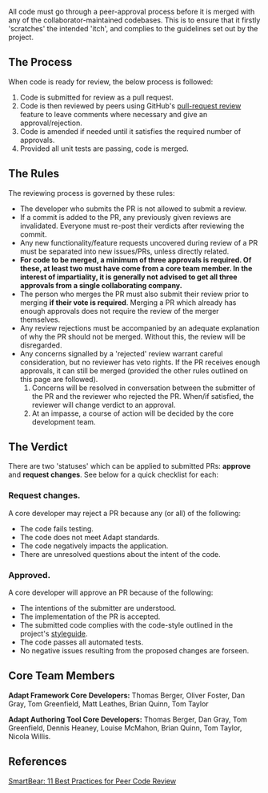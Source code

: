 All code must go through a peer-approval process before it is merged with any of the collaborator-maintained codebases. This is to ensure that it firstly 'scratches' the intended 'itch', and complies to the guidelines set out by the project.

## The Process

When code is ready for review, the below process is followed:

1. Code is submitted for review as a pull request.
1. Code is then reviewed by peers using GitHub's [pull-request review](https://help.github.com/articles/about-pull-request-reviews/) feature to leave comments where necessary and give an approval/rejection.
1. Code is amended if needed until it satisfies the required number of approvals.
1. Provided all unit tests are passing, code is merged.

## The Rules

The reviewing process is governed by these rules:

* The developer who submits the PR is not allowed to submit a review.
* If a commit is added to the PR, any previously given reviews are invalidated. Everyone must re-post their verdicts after reviewing the commit.
* Any new functionality/feature requests uncovered during review of a PR must be separated into new issues/PRs, unless directly related.
* **For code to be merged, a minimum of three approvals is required. Of these, at least two must have come from a core team member. In the interest of impartiality, it is generally not advised to get all three approvals from a single collaborating company.**  
* The person who merges the PR must also submit their review prior to merging **if their vote is required**. Merging a PR which already has enough approvals does not require the review of the merger themselves.
* Any review rejections must be accompanied by an adequate explanation of why the PR should not be merged. Without this, the review will be disregarded.
* Any concerns signalled by a 'rejected' review warrant careful consideration, but no reviewer has veto rights. If the PR receives enough approvals, it can still be merged (provided the other rules outlined on this page are followed).
  1. Concerns will be resolved in conversation between the submitter of the PR and the reviewer who rejected the PR. When/if satisfied, the reviewer will change verdict to an approval.
  2. At an impasse, a course of action will be decided by the core development team.

## The Verdict

There are two 'statuses' which can be applied to submitted PRs: **approve** and **request changes**. See below for a quick checklist for each:

### Request changes.
A core developer may reject a PR because any (or all) of the following:

- The code fails testing.
- The code does not meet Adapt standards.
- The code negatively impacts the application.
- There are unresolved questions about the intent of the code.

### Approved.
A core developer will approve an PR because of the following:

- The intentions of the submitter are understood.
- The implementation of the PR is accepted.
- The submitted code complies with the code-style outlined in the project's [styleguide](https://github.com/adaptlearning/documentation/blob/master/01_cross_workstream/style_guide.md).
- The code passes all automated tests.
- No negative issues resulting from the proposed changes are forseen.

## Core Team Members

**Adapt Framework Core Developers:** Thomas Berger, Oliver Foster, Dan Gray, Tom Greenfield, Matt Leathes, Brian Quinn, Tom Taylor
 
**Adapt Authoring Tool Core Developers:** Thomas Berger, Dan Gray, Tom Greenfield, Dennis Heaney, Louise McMahon, Brian Quinn, Tom Taylor, Nicola Willis.

## References

[SmartBear: 11 Best Practices for Peer Code Review](http://smartbear.com/smartbear/media/pdfs/wp-cc-11-best-practices-of-peer-code-review.pdf)